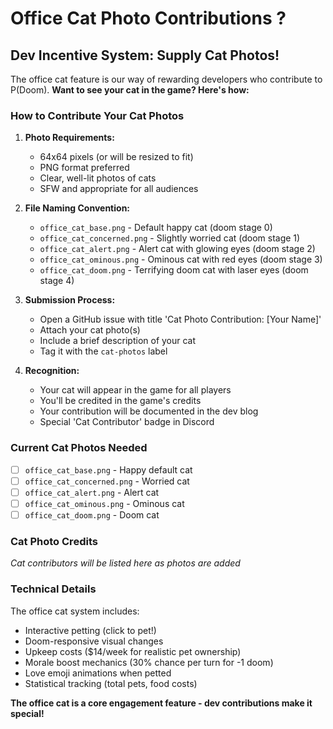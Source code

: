 # Office Cat Photo Contributions ?

## Dev Incentive System: Supply Cat Photos!

The office cat feature is our way of rewarding developers who contribute to P(Doom). **Want to see your cat in the game? Here's how:**

### How to Contribute Your Cat Photos

1. **Photo Requirements:**
   - 64x64 pixels (or will be resized to fit)
   - PNG format preferred
   - Clear, well-lit photos of cats
   - SFW and appropriate for all audiences

2. **File Naming Convention:**
   - `office_cat_base.png` - Default happy cat (doom stage 0)
   - `office_cat_concerned.png` - Slightly worried cat (doom stage 1)  
   - `office_cat_alert.png` - Alert cat with glowing eyes (doom stage 2)
   - `office_cat_ominous.png` - Ominous cat with red eyes (doom stage 3)
   - `office_cat_doom.png` - Terrifying doom cat with laser eyes (doom stage 4)

3. **Submission Process:**
   - Open a GitHub issue with title 'Cat Photo Contribution: [Your Name]'
   - Attach your cat photo(s)
   - Include a brief description of your cat
   - Tag it with the `cat-photos` label

4. **Recognition:**
   - Your cat will appear in the game for all players
   - You'll be credited in the game's credits
   - Your contribution will be documented in the dev blog
   - Special 'Cat Contributor' badge in Discord

### Current Cat Photos Needed

- [ ] `office_cat_base.png` - Happy default cat
- [ ] `office_cat_concerned.png` - Worried cat  
- [ ] `office_cat_alert.png` - Alert cat
- [ ] `office_cat_ominous.png` - Ominous cat
- [ ] `office_cat_doom.png` - Doom cat

### Cat Photo Credits

*Cat contributors will be listed here as photos are added*

### Technical Details

The office cat system includes:
- Interactive petting (click to pet!)
- Doom-responsive visual changes
- Upkeep costs ($14/week for realistic pet ownership)
- Morale boost mechanics (30% chance per turn for -1 doom)
- Love emoji animations when petted
- Statistical tracking (total pets, food costs)

**The office cat is a core engagement feature - dev contributions make it special!**
